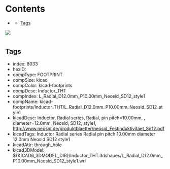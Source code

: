 



Contents
========

* [](#)
	* [Tags](#tags)
  
![][im]
# 

## Tags

- index: 8033
- hexID: 
- oompType: FOOTPRINT
- oompSize: kicad
- oompColor: kicad-footprints
- oompDesc: Inductor_THT
- oompIndex: L_Radial_D12.0mm_P10.00mm_Neosid_SD12_style1
- oompName: kicad-footprints/Inductor_THT/L_Radial_D12.0mm_P10.00mm_Neosid_SD12_style1
- kicadDesc: Inductor, Radial series, Radial, pin pitch=10.00mm, , diameter=12.0mm, Neosid, SD12, style1, http://www.neosid.de/produktblaetter/neosid_Festinduktivitaet_Sd12.pdf
- kicadTags: Inductor Radial series Radial pin pitch 10.00mm  diameter 12.0mm Neosid SD12 style1
- kicadAttr: through_hole
- kicad3DModel: ${KICAD6_3DMODEL_DIR}/Inductor_THT.3dshapes/L_Radial_D12.0mm_P10.00mm_Neosid_SD12_style1.wrl



[im]: image.png

